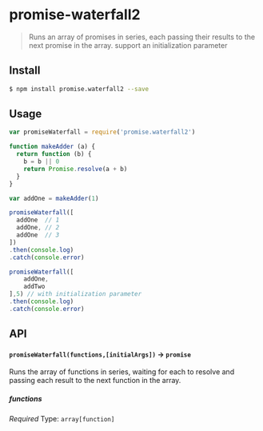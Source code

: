 # promise-waterfall2
> Runs an array of promises in series, each passing their results to the next promise in the array. support an initialization parameter

## Install

```sh
$ npm install promise.waterfall2 --save
```

## Usage

```js
var promiseWaterfall = require('promise.waterfall2')

function makeAdder (a) {
  return function (b) {
    b = b || 0
    return Promise.resolve(a + b)
  }
}

var addOne = makeAdder(1)

promiseWaterfall([
  addOne  // 1
  addOne, // 2
  addOne  // 3
])
.then(console.log)
.catch(console.error)

promiseWaterfall([
    addOne,
    addTwo
],5) // with initialization parameter
.then(console.log)
.catch(console.error)
```

## API

#### `promiseWaterfall(functions,[initialArgs])` -> `promise`

Runs the array of functions in series, waiting for each to resolve and passing each result to the next function in the array.

##### functions

*Required*
Type: `array[function]`
